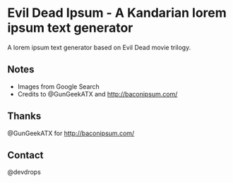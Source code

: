 Evil Dead Ipsum - A Kandarian lorem ipsum text generator
==============

A lorem ipsum text generator based on Evil Dead movie trilogy.


## Notes
- Images from Google Search
- Credits to @GunGeekATX and http://baconipsum.com/

## Thanks
@GunGeekATX for http://baconipsum.com/

## Contact
@devdrops
